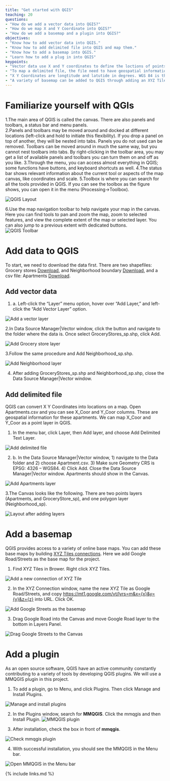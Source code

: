 ```yaml
---
title: "Get started with QGIS"
teaching: 20
questions: 
- "How do we add a vector data into QGIS?"
- "How do we map X and Y Coordinate into QGIS?"
- "How do we add a basemap and a plugin into QGIS?"
objectives:
- "Know how to add vector data into QGIS."
- "Know how to add delimited file into QGIS and map them."
- "Know how to add a basemap into QGIS."
- "Learn how to add a plug in into QGIS"
keypoints:
- "Vector data use X and Y coordinates to define the loctions of points, lines, and areas (polygons) that correspond to map features."
- "To map a delimited file, the file need to have geospatial information (e.g. X Y Coordinates)."
- "X Y Coordinates are longtitude and latutide in degrees. WGS 84 is the most often used geodetic datum to represent coordinates"
- "A variety of basemap can be added to QGIS through adding an XYZ Tile layer."
---
```

# Familiarize yourself with QGIs

1.The main area of QGIS is called the canvas. There are also panels and toolbars, a status bar and menu panels.   
2.Panels and toolbars may be moved around and docked at different locations (left-click and
hold to initiate this flexibility).  If you drop a panel on top of another, they will be nested into tabs. Panels you do not used can be removed. Toolbars can be moved around in much the same way, but you cannot nest toolbars into tabs. By right-clicking in the toolbar area, you may get a list of available panels and toolbars you can turn them on and off as you like.
3.Through the menu, you can access almost everything in QGIS; some functions have buttons, 
and keyboard shortcuts as well.
4.The status bar shows relevant information about the current tool or aspects of the map canvas, like coordinates and scale.
5.Toolbox is where you can search for all the tools provided in QGIS. If you can see the toolbox as the figure shows, you can open it in the menu (Processing->Toolbox).

![QGIS Layout](../fig/Figure7-QGIS-layout.png)

6.Use the map navigation toolbar to help navigate your map in the canvas. Here you can find tools to pan and zoom the map, zoom to selected features, and view the complete extent of the map or selected layer. You can also jump to a previous extent with dedicated buttons.  
![QGIS Toolbar](../fig/Figure8-QGIS-tool-bar.png)

# Add data to QGIS

To start, we need to download the data first. There are two shapefiles: Grocery stores [Download](../data/GroceryStores_sp.zip), and Neighborhood boundary [Download](../data/Neighborhood_sp.zip), and a csv file: Apartments [Download](../data/Apartments.csv).

## Add vector data 

1. a.	Left-click the “Layer” menu option, hover over “Add Layer,” and left-click the “Add Vector Layer” option. 

![Add a vector layer](../fig/Figure9-Add-a-vector-layer.png)

2.In Data Source Manager|Vector window, click the button and navigate to the folder where the data is. Once select GroceryStores_sp.shp, click Add. 

![Add Grocery store layer](../fig/Figure10-Add-GroceryStores_sp-layer.png)

3.Follow the same procedure and Add Neighborhood_sp.shp.

![Add Neighborhood layer](../fig/Figure11-Add-Neighborhood_sp-layer.png)

4. After adding GroceryStores_sp.shp and Neighborhood_sp.shp, close the Data Source Manager|Vector window.

## Add delimited file

QGIS can convert X Y Coordinates into locations on a map. Open Apartments.csv and you can see X_Coor and Y_Coor columns. These are geospatial information for these apartments. We can map X_Coor and Y_Coor as a point layer in QGIS.

1. In the menu bar, click Layer, then Add layer, and choose Add Delimited Text Layer.

![Add delimited file](../fig/Figure12-Add-delimited-text-layer.png)

2. b.	In the Data Source Manager|Vector window, 1) navigate to the Data folder and 2) choose Apartment.csv. 3) Make sure Geometry CRS is EPSG: 4326 – WGS84. 4) Click Add. Close the Data Source Manager|Vector window. Apartments should show in the Canvas. 

![Add Apartments layer](../fig/Figure13-Add-Apartments-layer.png)


3.The Canvas looks like the following. There are two points layers (Apartments, and GroceryStore_sp), and one polygon layer (Neighborhood_sp).

![Layout after adding layers](../fig/Figure14-Layout-after-adding-layers.png)


# Add a basemap

QGIS provides access to a variety of online base maps. You can add these base maps by building [XYZ Tiles connections](https://www.spatialbias.com/2018/02/qgis-3.0-xyz-tile-layers/). Here we add Google Road/Streets as the base map for the project. 

1. Find XYZ Tiles in Brower. Right click XYZ Tiles. 

![Add a new connection of XYZ Tile](../fig/Figure15-Add-a-new-connection-for-XYZ-Tiles.png)

2. In the XYZ Connection window, name the new XYZ Tile as Google Road/Streets, and copy  https://mt1.google.com/vt/lyrs=m&x={x}&y={y}&z={z} into URL. Click OK. 

![Add Google Streets as the basemap](../fig/Figure16-Add-Google-Streets-as-the-basemap.png)

3. Drag Google Road into the Canvas and move Google Road layer to the bottom in Layers Panel. 

![Drag Google Streets to the Canvas](../fig/Figure17-Drag-Google-Streets-to-the-Canvas.png)


# Add a plugin 

As an open source software, QGIS have an active community constantly contributing to a variety of tools by developing QGIS plugins. We will use a MMQGIS plugin in this project. 

1. To add a plugin, go to Menu, and click Plugins. Then click Manage and Install Plugins.

![Manage and install plugins](../fig/Figure26-Manage-and-install-plugins.png)

2. In the Plugins window, search for **MMQGIS**. Click the mmqgis and then Install Plugin. 
![MMQGIS plugin](../fig/Figure27-MMQGIS-plugin.png)

3. After installation, check the box in front of **mmqgis**. 

![Check mmqgis plugin](../fig/Figure28-Check-mmqgis-plugin.png)

4. With successful installation, you should see the MMQGIS in the Menu bar. 

![Open MMQGIS in the Menu bar](../fig/Figure29-Open-MMQGIS-in-the-Menu-bar.png)

{% include links.md %}


